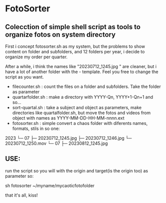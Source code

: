 # FotoSorter
## Colecction of simple shell script as tools to organize fotos on system directory

First i concept fotosorter.sh as my system, but the problems to show content on folder and subfolders, and 12 folders per year, i decide to organize my order per quarter. 

After a while, i think the names like "20230712_1245.jpg
" are cleaner, but i have a lot of another folder with the - template. Feel you free to change the script as you want.

- filecounter.sh : count the files on a folder and subfolders. Take the folder as parameter
- quartarfolder.sh : make a directory with YYYY-Qn, YYYY+1-Qn+1 and so...
- sort-quartal.sh : take a subject and object as parameters, make directories like quartalfolder.sh, but move the fotos and videos from object with names as YYYY-MM-DD-HH-MM-nnnn.ext
- fotosorter.sh : simple convert a chaos folder with diferents names, formats, stils in so one:

2023
└─ 07
   ├─ 20230712_1245.jpg
   ├─ 20230712_1246.jpg
   └─ 20230712_1250.mov
└─ 07
   ├─ 20230812_1245.jpg

## USE:

run the script so you will with the origin and target(is the origin too) as parameter so:

sh fotosorter ~/myname/mycaoticfotofolder

that it's all, kiss!
